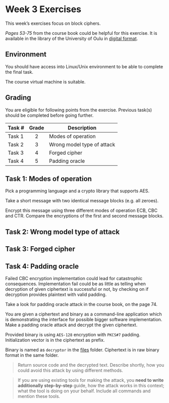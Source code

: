 # Week 3 Exercises

This week’s exercises focus on block ciphers.

*Pages 53-75* from the course book could be helpful for this exercise. It is available in the library of the University of Oulu in [digital format](https://oula.finna.fi/Record/oy_electronic_oy.9917612964306252).

## Environment

You should have access into Linux/Unix environment to be able to complete the final task.

The course virtual machine is suitable.

## Grading

You are eligible for following points from the exercise. Previous task(s) should be completed before going further.

Task #|Grade|Description|
-----|:---:|-----------|
Task 1 | 2 | Modes of operation
Task 2 | 3 | Wrong model type of attack
Task 3 | 4 | Forged cipher
Task 4 | 5 | Padding oracle

## Task 1: Modes of operation

Pick a programming language and a crypto library that supports AES.

Take a short message with two identical message blocks (e.g. all zeroes).

Encrypt this message using three different modes of operation ECB, CBC and CTR. Compare the encryptions of the first and second message blocks.

## Task 2: Wrong model type of attack


## Task 3: Forged cipher

## Task 4: Padding oracle

Failed CBC encryption implementation could lead for catastrophic consequences. Implementation fail could be as little as telling when decryption of given ciphertext is successful or not, by checking on if decryption provides plaintext with valid padding.

Take a look for padding oracle attack in the course book, on the page 74.

You are given a ciphertext and binary as a command-line application which is demonstrating the interface for possible bigger software implementation. Make a padding oracle attack and decrypt the given ciphertext. 

Provided binary is using `AES-128` encryption with `PKCS#7` padding. Initialization vector is in the ciphertext as prefix.

Binary is named as `decryptor` in the [files](files) folder. Ciphertext is in raw binary format in the same folder.

> Return source code and the decrypted text. Describe shortly, how you could avoid this attack by using different methods.

> If you are using existing tools for making the attack, you **need to write additionally step-by-step** guide, how the attack works in this context; what the tool is doing on your behalf. Include all commands and mention these tools.